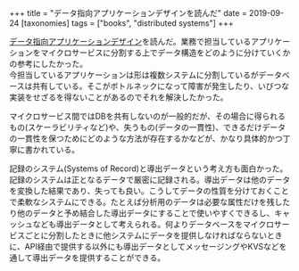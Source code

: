 +++
title = "データ指向アプリケーションデザインを読んだ"
date = 2019-09-24
[taxonomies]
tags = ["books", "distributed systems"]
+++

[データ指向アプリケーションデザイン](https://www.oreilly.co.jp/books/9784873118703/)を読んだ。業務で担当しているアプリケーションをマイクロサービスに分割する上でデータ構造をどのように分けていくかの参考にしたかった。  
今担当しているアプリケーションは形は複数システムに分割しているがデータベースは共有している。そこがボトルネックになって障害が発生したり、いびつな実装をせざるを得ないことがあるのでそれを解決したかった。

マイクロサービス間ではDBを共有しないのが一般的だが、その場合に得られるもの(スケーラビリティなど)や、失うもの(データの一貫性)、できるだけデータの一貫性を保つためにどのような方法が存在するかなどが、かなり具体的かつ丁寧に書かれている。

記録のシステム(Systems of Record)と導出データという考え方も面白かった。記録のシステムは正となるデータで厳密に記録される。導出データは他のデータを変換した結果であり、失っても良い。こうしてデータの性質を分けておくことで柔軟なシステムにできる。たとえば分析用のデータは必要な属性だけを残したり他のデータと予め結合した導出データにすることで使いやすくできるし、キャッシュなども導出データとして考えられる。何よりデータベースをマイクロサービスごとに分割したときに他システムにデータを提供しなければならないときに、API経由で提供する以外にも導出データとしてメッセージングやKVSなどを通して導出データを提供することができる。
